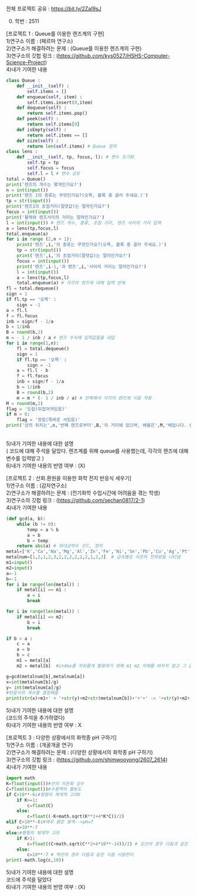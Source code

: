 전체 프로젝트 공유 : https://bit.ly/2ZaI9sJ<br>

0. 학번 : 2511<br>

[프로젝트 1 : Queue를 이용한 렌즈계의 구현]<br>
1)연구소 이름 : (페르마 연구소)<br>
2)연구소가 해결하려는 문제 : (Queue를 이용한 렌즈계의 구현)<br>
3)연구소의 깃헙 링크 : (https://github.com/kys0527/HSHS-Computer-Science-Project)<br>
4)내가 기여한 내용<br>

```python
class Queue :
    def __init__(self) :
        self.items = []
    def enqueue(self, item) :
        self.items.insert(0,item)
    def dequeue(self) :
        return self.items.pop()
    def peek(self) :
        return self.items[0]
    def isEmpty(self) :
        return self.items == []
    def size(self) :
        return len(self.items) # Queue 정의
class lens :
    def __init__(self, tp, focus, l): # 변수 초기화
        self.tp = tp
        self.focus = focus
        self.l = l # 변수 공유
total = Queue()
print('렌즈의 개수는 몇개인가요?')
n = int(input())
print('렌즈 1의 종류는 무엇인가요?(오목, 볼록 중 골라 주세요.)')
tp = str(input())
print('렌즈1의 초점거리(절댓값)는 얼마인가요?')
focus = int(input())
print('물체와 렌즈사이의 거리는 얼마인가요?')
l = int(input()) # 렌즈 개수, 종류, 초점 거리, 렌즈 사이의 거리 입력
a = lens(tp,focus,l)
total.enqueue(a)
for i in range (2,n + 1):
    print('렌즈',i,'의 종류는 무엇인가요?(오목, 볼록 중 골라 주세요.)')
    tp = str(input())
    print('렌즈',i,'의 초점거리(절댓값)는 얼마인가요?')
    focus = int(input())
    print('렌즈',i-1,'과 렌즈',i,'사이의 거리는 얼마인가요?')
    l = int(input())
    a = lens(tp,focus,l)
    total.enqueue(a) # 각각의 렌즈에 대해 입력 반복
fl = total.dequeue()
sign = 1
if fl.tp == '오목' :
    sign = -1
a = fl.l
f = fl.focus
inb = sign/f - 1/a
b = 1/inb
B = round(b,2)
m = - 1 / inb / a # 렌즈 수식에 입력값들을 대입
for i in range(1,n):
    fl = total.dequeue()
    sign = 1
    if fl.tp == '오목' :
        sign = -1
    a = fl.l - b
    f = fl.focus
    inb = sign/f - 1/a
    b = 1/inb
    B = round(b,2)
    m = m * (- 1 / inb / a) # 반복해서 각각의 렌즈에 식을 적용
M = round(m,2)
flag = '도립(뒤집어져있음)'
if m > 0:
    flag = '정립(똑바로 서있음)'
print('상의 위치는',n,'번째 렌즈로부터',B,'의 거리에 있으며, 배율은',M,'배입니다. 상은',flag,'입니다.') # 결론 )
```

<br>
5)내가 기여한 내용에 대한 설명<br>
( 코드에 대해 주석을 달았다. 렌즈계를 위해 queue를 사용했는데, 각각의 렌즈에 대해 변수를 입력받고 )<br>
6)내가 기여한 내용의 반영 여부 : (X)<br>

[프로젝트 2 : 산화.환원을 이용한 화학 전지 반응식 세우기]<br>
1)연구소 이름 : (감자연구소)<br>
2)연구소가 해결하려는 문제 : (전기화학 수업시간에 어려움을 겪는 학생)<br>
3)연구소의 깃헙 링크 : (https://github.com/sechan0817/2-1)<br>
4)내가 기여한 내용<br>

```python
(def gcd(a, b):
    while (b != 0):
        temp = a % b
        a = b
        b = temp
    return abs(a) # 최대공약수 코드, 정의
metal=['K','Ca','Na','Mg','Al','Zn','Fe','Ni','Sn','Pb','Cu','Ag','Pt','Au'] # Hg는 분자형이온으로 존재해서 우선 제외시킴.
metalnum=[1,2,1,2,3,2,2,2,2,2,2,1,2,3]  # 금속별로 이온의 전하량을 나타냄
m1=input()
m2=input()
a=-1
b=-1
for i in range(len(metal)) :
    if metal[i] == m1 :
        a = i
        break

for i in range(len(metal)) :
    if metal[i] == m2:
        b = i
        break

if b < a :
    c = a
    a = b
    b = c
    m1 = metal[a]
    m2 = metal[b]  #index를 자유롭게 활용하기 위해 m1 m2 자체를 바꾸지 않고 그 index를 바꿔줌

g=gcd(metalnum[b],metalnum[a])
x=int(metalnum[b]/g)
y= int(metalnum[a]/g)
#반응식의 계수를 결정해줌
print(str(x)+m1+' + '+str(y)+m2+str(metalnum[b])+'+'+' -> '+str(y)+m2+' + '+str(x)+m1+str(metalnum[a])+'+') # 최종식)
```

5)내가 기여한 내용에 대한 설명<br>
(코드의 주석을 추가하였다)<br>
6)내가 기여한 내용의 반영 여부 : X<br>

[프로젝트 3 : 다양한 상황에서의 화학종 pH 구하기]<br>
1)연구소 이름 : (개굴개굴 연구)<br>
2)연구소가 해결하려는 문제 : (다양한 상황에서의 화학종 pH 구하기)<br>
3)연구소의 깃헙 링크 : (https://github.com/shimwooyong/2607_2614)<br>
4)내가 기여한 내용<br>

```python
import math
K=float(input())#산의 이온화 상수
C=float(input())#수용액의 몰농도
if C>10**-6:#평형의 체계적 고려X
    if K>=1:
        c=float(C)
    else:
        c=float((-K+math.sqrt(K**2+4*K*C))/2)
elif C<10**-8:#매우 묽은 용액-->pH=7
    c=10**-7
else:#평형의 체계적 고려
    if K>1:
        c=float((C+math.sqrt(C**2+4*10**-14))/2) # 강산의 경우 다음과 같은 식을 사용한다.
    else:
        c=10**-7 # 약산의 경우 다음과 같은 식을 사용한다
print(-math.log(c,10))
```

5)내가 기여한 내용에 대한 설명<br>
코드에 주석을 달았다<br>
6)내가 기여한 내용의 반영 여부 : (X)<br>
